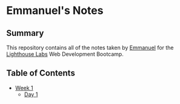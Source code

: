 # Emmanuel's Notes

## Summary 

This repository contains all of the notes taken by [Emmanuel](https://github.com/emmanueletti) for the [Lighthouse Labs](https://www.lighthouselabs.ca/) Web Development Bootcamp.

## Table of Contents
* [Week 1](/Week_1)
  * [Day 1](/Week_1/Day_1)
